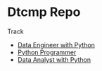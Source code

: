 # Dtcmp Repo

Track

- [Data Engineer with Python](./README_data_engineer.md)
- [Python Programmer](./README_python_programmer.md)
- [Data Analyst with Python](./README_data_analyst_with_python.md)
